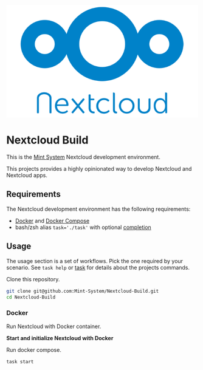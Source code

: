 ![](./logo.png)

Nextcloud Build
===============

This is the [Mint System](https://www.mint-system.ch/) Nextcloud development environment.

This projects provides a highly opinionated way to develop Nextcloud and Nextcloud apps.

## Requirements

The Nextcloud development environment has the following requirements:

* [Docker](https://docs.docker.com/engine/install/) and [Docker Compose](https://docs.docker.com/compose/)
* bash/zsh alias `task='./task'` with optional [completion](https://github.com/janikvonrotz/dotfiles/blob/master/oh-my-zsh-completions/_task)

## Usage

The usage section is a set of workflows. Pick the one required by your scenario. See `task help` or [task](./task.md) for details about the projects commands.

Clone this repository.

```bash
git clone git@github.com:Mint-System/Nextcloud-Build.git
cd Nextcloud-Build
```

### Docker

Run Nextcloud with Docker container.

**Start and initialize Nextcloud with Docker**

Run docker compose.

```bash
task start
```
